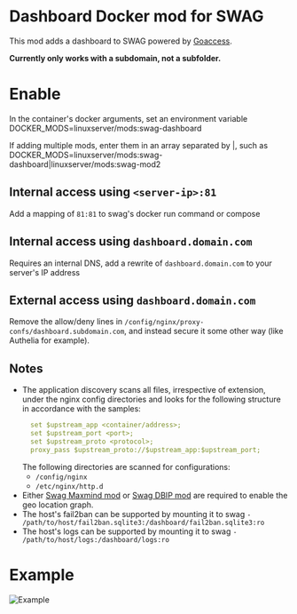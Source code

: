 # Dashboard Docker mod for SWAG

This mod adds a dashboard to SWAG powered by [Goaccess](https://goaccess.io/).

**Currently only works with a subdomain, not a subfolder.**

# Enable

In the container's docker arguments, set an environment variable DOCKER_MODS=linuxserver/mods:swag-dashboard

If adding multiple mods, enter them in an array separated by |, such as DOCKER_MODS=linuxserver/mods:swag-dashboard|linuxserver/mods:swag-mod2

## Internal access using `<server-ip>:81`

Add a mapping of `81:81` to swag's docker run command or compose

## Internal access using `dashboard.domain.com`

Requires an internal DNS, add a rewrite of `dashboard.domain.com` to your server's IP address

## External access using `dashboard.domain.com`

Remove the allow/deny lines in `/config/nginx/proxy-confs/dashboard.subdomain.com`, and instead secure it some other way (like Authelia for example).

## Notes 
- The application discovery scans all files, irrespective of extension, under the nginx config directories and looks for the following structure in accordance with the samples:
  ```yaml
    set $upstream_app <container/address>;
    set $upstream_port <port>;
    set $upstream_proto <protocol>;
    proxy_pass $upstream_proto://$upstream_app:$upstream_port;
    ```
  The following directories are scanned for configurations:
  - `/config/nginx`
  - `/etc/nginx/http.d` 
- Either [Swag Maxmind mod](https://github.com/linuxserver/docker-mods/tree/swag-maxmind) or [Swag DBIP mod](https://github.com/linuxserver/docker-mods/tree/swag-dbip) are required to enable the geo location graph.
- The host's fail2ban can be supported by mounting it to swag `- /path/to/host/fail2ban.sqlite3:/dashboard/fail2ban.sqlite3:ro`
- The host's logs can be supported by mounting it to swag `- /path/to/host/logs:/dashboard/logs:ro`

# Example
![Example](.assets/example.png)
